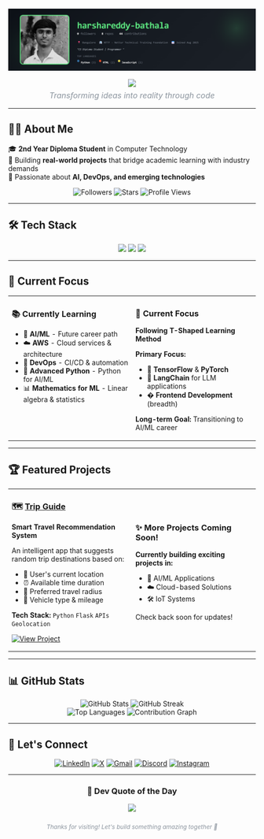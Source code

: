 ![harshareddy-bathala's GitHub Banner](https://raw.githubusercontent.com/harshareddy-bathala/harshareddy-bathala/main/banner.png)
<div align="center">

<!-- Animated Typing Effect -->
<p>
  <img src="https://readme-typing-svg.demolab.com/?font=Fira+Code&weight=500&size=18&duration=3000&pause=1000&color=8B949E&background=0D111700&center=true&vCenter=true&multiline=false&width=435&height=50&lines=AI+Enthusiast+%7C+Python+Developer;DevOps+Engineer+%7C+Tech+Explorer;Building+Tomorrow's+Solutions"/>
</p>

<!-- Tagline -->
<p style="color: #8B949E; font-size: 16px; margin-top: -10px;">
  <i>Transforming ideas into reality through code</i>
</p>

</div>

---

## 👨‍💻 About Me

🎓 **2nd Year Diploma Student** in Computer Technology  
🚀 Building **real-world projects** that bridge academic learning with industry demands  
🧠 Passionate about **AI, DevOps, and emerging technologies**

<div align="center">
  
![Followers](https://img.shields.io/github/followers/harshareddy-bathala?style=social)
![Stars](https://img.shields.io/github/stars/harshareddy-bathala?style=social)
![Profile Views](https://komarev.com/ghpvc/?username=harshareddy-bathala&style=flat-square&color=8B949E)

</div>

---

## 🛠️ Tech Stack

<div align="center">

<img src="https://skillicons.dev/icons?i=python,c,js,html,css,arduino&theme=dark" />

<img src="https://skillicons.dev/icons?i=react,nodejs,flask,docker,kubernetes,bash,aws&theme=dark" />

<img src="https://skillicons.dev/icons?i=git,github,linux,mysql,mongodb,vscode&theme=dark" />

</div>

---

## 🎯 Current Focus

<table>
<tr>
<td width="50%" valign="top">

### 📚 Currently Learning
- 🤖 **AI/ML** - Future career path
- ☁️ **AWS** - Cloud services & architecture
- 🔧 **DevOps** - CI/CD & automation
- 🐍 **Advanced Python** - Python for AI/ML
- 📊 **Mathematics for ML** - Linear algebra & statistics

</td>
<td width="50%" valign="top">

### 🎯 Current Focus
**Following T-Shaped Learning Method**

**Primary Focus:**
- 🧠 **TensorFlow** & **PyTorch**
- 🔗 **LangChain** for LLM applications
- � **Frontend Development** (breadth)

**Long-term Goal:** Transitioning to AI/ML career

</td>
</tr>
</table>

---

## 🏆 Featured Projects

<table>
<tr>
<td width="50%">

### 🗺️ [Trip Guide](https://github.com/harshareddy-bathala/trip-guide)
**Smart Travel Recommendation System**

An intelligent app that suggests random trip destinations based on:
- 📍 User's current location
- ⏰ Available time duration
- 🎯 Preferred travel radius
- 🚗 Vehicle type & mileage

**Tech Stack:** `Python` `Flask` `APIs` `Geolocation`

[![View Project](https://img.shields.io/badge/View_Project-blue?style=for-the-badge&logo=github)](https://github.com/harshareddy-bathala/trip-guide)

</td>
<td width="50%">

<!-- TEMPLATE FOR NEW PROJECTS - COPY THIS STRUCTURE
### 🎯 [Project Name](https://github.com/harshareddy-bathala/repo-name)
**Short Project Description**

Brief description of what the project does and its key features:
- 🔹 Feature 1
- 🔹 Feature 2
- 🔹 Feature 3
- 🔹 Feature 4

**Tech Stack:** `Technology1` `Technology2` `Technology3`

[![View Project](https://img.shields.io/badge/View_Project-blue?style=for-the-badge&logo=github)](https://github.com/harshareddy-bathala/repo-name)
-->

### ✨ More Projects Coming Soon!
**Currently building exciting projects in:**
- 🤖 AI/ML Applications
- ☁️ Cloud-based Solutions
- 🛠️ IoT Systems

Check back soon for updates!

</td>
</tr>
</table>

---

## 📊 GitHub Stats

<div align="center">
  <img src="https://github-readme-stats.vercel.app/api?username=harshareddy-bathala&show_icons=true&theme=transparent&hide_border=true&title_color=C9D1D9&icon_color=8B949E&text_color=8B949E&bg_color=0D1117" alt="GitHub Stats" height="180">
  <img src="https://github-readme-streak-stats.herokuapp.com/?user=harshareddy-bathala&theme=transparent&hide_border=true&stroke=30363D&ring=8B949E&fire=C9D1D9&currStreakLabel=C9D1D9&sideLabels=8B949E&sideNums=C9D1D9&dates=8B949E&background=0D1117" alt="GitHub Streak" height="180">
</div>

<div align="center">
  <img src="https://github-readme-stats.vercel.app/api/top-langs/?username=harshareddy-bathala&layout=compact&theme=transparent&hide_border=true&title_color=C9D1D9&text_color=8B949E&bg_color=0D1117&langs_count=8" alt="Top Languages" height="180">
  <img src="https://github-readme-activity-graph.vercel.app/graph?username=harshareddy-bathala&custom_title=Contribution%20Activity&bg_color=0D1117&color=8B949E&line=30363D&point=C9D1D9&area=true&hide_border=true&height=180" alt="Contribution Graph" width="400"/>
</div>

---

## 🤝 Let's Connect

<div align="center">
  
[![LinkedIn](https://img.shields.io/badge/LinkedIn-0A66C2?style=for-the-badge&logo=linkedin&logoColor=white)](https://linkedin.com/in/harshareddy)
[![X](https://img.shields.io/badge/X-000000?style=for-the-badge&logo=x&logoColor=white)](https://twitter.com/__harshareddy)
[![Gmail](https://img.shields.io/badge/Gmail-EA4335?style=for-the-badge&logo=gmail&logoColor=white)](mailto:harshareddy.bathala@gmail.com)
[![Discord](https://img.shields.io/badge/Discord-5865F2?style=for-the-badge&logo=discord&logoColor=white)](https://discord.com/users/harshareddy.bathala)
[![Instagram](https://img.shields.io/badge/Instagram-E4405F?style=for-the-badge&logo=instagram&logoColor=white)](https://instagram.com/soltrlx)

</div>

---

<div align="center">

### 💭 Dev Quote of the Day
<img src="https://quotes-github-readme.vercel.app/api?type=horizontal&theme=dark" />

<p style="color: #8B949E; font-size: 12px; margin-top: 20px;">
  <i>Thanks for visiting! Let's build something amazing together 🚀</i>
</p>

</div>
